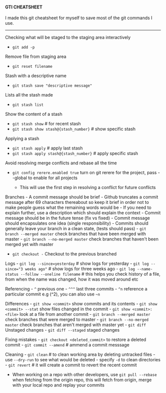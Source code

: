 #### GTI CHEATSHEET

I made this git cheatsheet for myself to save most of the git commands I use.

***

Checking what will be staged to the staging area interactively
* `git add -p`

Remove file from staging area
* `git reset filename`

Stash with a descriptive name
* `git stash save "descriptive message"`

Lists all the stash made
* `git stash list`

Show the content of a stash
* `git stash show`  # for recent stash
* `git stash show stash@{stash_number}`  # show specific stash

Applying a stash
* `git stash apply`  # apply last stash
* `git stash apply stash@{stash_number}`   # apply specific stash

Avoid resolving merge conflicts and rebase all the time
* `git config rerere.enabled true` turn on git rerere for the project, pass --global to enable for all projects

    - This will use the first step in resolving a conflict for future conflicts

Branches
    - A commit message should be brief
    - Github truncates a commit message after 69 characters thereabout so keep it brief in order not to make people guess what the remaining words would be
    - If you need to explain further, use a description which should explain the context
    - Commit message should be in the future tense (fix vs fixed)
    - Commit message should encapsulates one idea (single responsibility)
    - Commits should generally leave your branch in a clean state, (tests should pass)
    - `git branch --merged master` check branches that have been merged with master
    - `git branch --no-merged master` check branches that haven't been merged yet with master

* `git checkout -`  Checkout to the previous branched


Logs
    - `git log --since=yesterday`  # show logs for yesterday
    - `git log --since="3 weeks ago"`   # show logs for three weeks ago
    - `git log --name-status --follow --oneline filename` # this helps you check history of a file, from when the name was changed, how it was moved around etc


Referencing
    - `^` previous one
    - `^^^` last three commits
    - `^n` reference a particular commit e.g (^2), you can also use `~n`


Differences
    - `git show <commit>` show commits and its contents
    - `git show <commit> --stat` show files changed in the commit
    - `git show <commit>:<file>` look at a file from another commit
    - `git branch --merged master` check branches that were merged to master
    - `git branch --no-merged master` check branches that aren't merged with master yet
    - `git diff` Unstaged changes
    - `git diff --staged` staged changes


Fixing mistakes
    - `git checkout <deleted_commit>` to restore a deleted commit
    - `git commit --amend` # ammend a commit messsage

Cleaning
    - `git clean` # to clean working area by deleting untracked files
    - use `--dry-run` to see what would be deleted
    - specify `-d` to clean directories
    - `git revert` # it will create a commit to revert the recent commit


- When working on a repo with other developers, use `git pull --rebase` when fetching from the origin repo, this will fetch from origin, merge with your local repo and replay your commits
